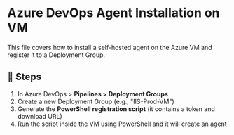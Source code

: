 # Azure DevOps Agent Installation on VM

This file covers how to install a self-hosted agent on the Azure VM and register it to a Deployment Group.

## 🔗 Steps

1. In Azure DevOps > **Pipelines > Deployment Groups**
2. Create a new Deployment Group (e.g., "IIS-Prod-VM")
3. Generate the **PowerShell registration script** (it contains a token and download URL)
4. Run the script inside the VM using PowerShell and it will create an agent

